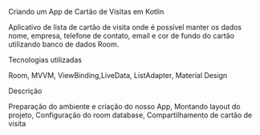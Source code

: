 Criando um App de Cartão de Visitas em Kotlin

Aplicativo de lista de cartão de visita onde é possível manter os dados nome, empresa, telefone de contato, email e cor de fundo do cartão utilizando banco de dados Room.

Tecnologias utilizadas

Room, MVVM, ViewBinding,LiveData, ListAdapter, Material Design

Descrição

Preparação do ambiente e criação do nosso App, Montando layout do projeto, Configuração do room database, Compartilhamento de cartão de visita
